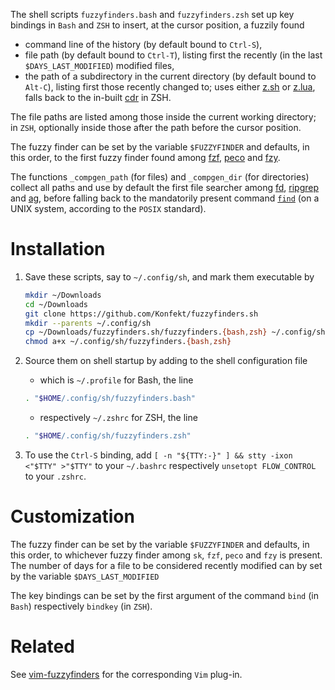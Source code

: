 The shell scripts `fuzzyfinders.bash` and `fuzzyfinders.zsh` set up key bindings in `Bash` and `ZSH` to insert, at the cursor position, a fuzzily found

- command line of the history (by default bound to `Ctrl-S`),
- file path (by default bound to `Ctrl-T`), listing first the recently (in the last `$DAYS_LAST_MODIFIED`) modified files,
- the path of a subdirectory in the current directory (by default bound to `Alt-C`), listing first those recently changed to;
     uses either [z.sh](https://github.com/rupa/z) or [z.lua](https://github.com/skywind3000/z.lua), falls back to the in-built [cdr](https://github.com/zsh-users/zsh/blob/master/Functions/Chpwd/cdr) in ZSH.

The file paths are listed among those inside the current working directory;
in `ZSH`, optionally inside those after the path before the cursor position.

The fuzzy finder can be set by the variable `$FUZZYFINDER` and defaults, in this order, to the first fuzzy finder found among [fzf](https://github.com/junegunn/fzf/), [peco](https://github.com/peco/peco/) and [fzy](https://github.com/jhawthorn/fzy).

The functions `_compgen_path` (for files) and `_compgen_dir` (for directories) collect all paths and use by default the first file searcher among [fd](https://github.com/sharkdp/fd), [ripgrep](https://github.com/BurntSushi/ripgrep) and [ag](https://github.com/ggreer/the_silver_searcher), before falling back to the mandatorily present command [`find`](https://pubs.opengroup.org/onlinepubs/9699919799/utilities/find.html) (on a UNIX system, according to the `POSIX` standard).

# Installation

1. Save these scripts, say to `~/.config/sh`, and mark them executable by

    ```sh
    mkdir ~/Downloads
    cd ~/Downloads
    git clone https://github.com/Konfekt/fuzzyfinders.sh
    mkdir --parents ~/.config/sh
    cp ~/Downloads/fuzzyfinders.sh/fuzzyfinders.{bash,zsh} ~/.config/sh
    chmod a+x ~/.config/sh/fuzzyfinders.{bash,zsh}
    ```

1. Source them on shell startup by adding to the shell configuration file

    - which is `~/.profile` for Bash, the line

    ```sh
    . "$HOME/.config/sh/fuzzyfinders.bash"
    ```

    - respectively `~/.zshrc` for ZSH, the line

    ```sh
    . "$HOME/.config/sh/fuzzyfinders.zsh"
    ```

1. To use the `Ctrl-S` binding, add `[ -n "${TTY:-}" ] && stty -ixon <"$TTY" >"$TTY"` to your `~/.bashrc` respectively `unsetopt FLOW_CONTROL` to your `.zshrc`.

# Customization

The fuzzy finder can be set by the variable `$FUZZYFINDER` and defaults, in this order, to whichever fuzzy finder among `sk`, `fzf`, `peco` and `fzy` is present.
The number of days for a file to be considered recently modified can by set by the variable `$DAYS_LAST_MODIFIED`

The key bindings can be set by the first argument of the command `bind` (in `Bash`) respectively `bindkey` (in `ZSH`).

# Related

See [vim-fuzzyfinders](https://github.com/Konfekt/vim-fuzzyfinders) for the corresponding `Vim` plug-in.
